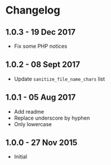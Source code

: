 # Changelog

## 1.0.3 - 19 Dec 2017
* Fix some PHP notices

## 1.0.2 - 08 Sept 2017
* Update `sanitize_file_name_chars` list

## 1.0.1 - 05 Aug 2017
* Add readme
* Replace underscore by hyphen
* Only lowercase

## 1.0.0 - 27 Nov 2015
* Initial
